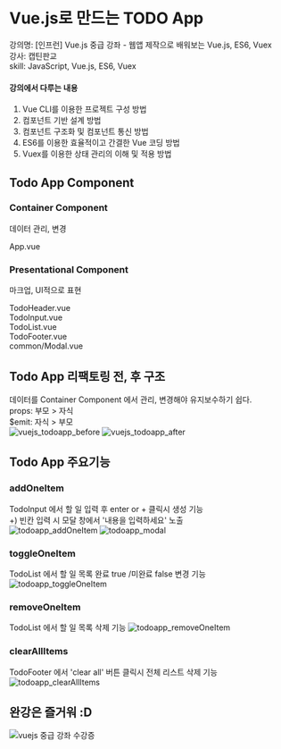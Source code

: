 # Vue.js로 만드는 TODO App
강의명: [인프런] Vue.js 중급 강좌 - 웹앱 제작으로 배워보는 Vue.js, ES6, Vuex                  
강사: 캡틴판교                  
skill: JavaScript, Vue.js, ES6, Vuex     

#### 강의에서 다루는 내용
1. Vue CLI를 이용한 프로젝트 구성 방법              
2. 컴포넌트 기반 설계 방법              
3. 컴포넌트 구조화 및 컴포넌트 통신 방법              
4. ES6를 이용한 효율적이고 간결한 Vue 코딩 방법              
5. Vuex를 이용한 상태 관리의 이해 및 적용 방법               

## Todo App Component

### Container Component

데이터 관리, 변경

App.vue

### Presentational Component

마크업, UI적으로 표현

TodoHeader.vue           
TodoInput.vue           
TodoList.vue          
TodoFooter.vue              
common/Modal.vue             

## Todo App 리팩토링 전, 후 구조
데이터를 Container Component 에서 관리, 변경해야 유지보수하기 쉽다.             
props: 부모 > 자식                         
$emit: 자식 > 부모              
![vuejs_todoapp_before](https://user-images.githubusercontent.com/42309919/103492849-2db46480-4e71-11eb-84ae-dcbbefb8d58d.PNG)
![vuejs_todoapp_after](https://user-images.githubusercontent.com/42309919/103492850-2e4cfb00-4e71-11eb-9b40-85e1a609a808.PNG)

## Todo App 주요기능 
### addOneItem
TodoInput 에서 할 일 입력 후 enter or + 클릭시 생성 기능               
+) 빈칸 입력 시 모달 창에서 '내용을 입력하세요' 노출                 
![todoapp_addOneItem](https://user-images.githubusercontent.com/42309919/103766124-a1b55f00-5061-11eb-8e16-273825e643a5.PNG)
![todoapp_modal](https://user-images.githubusercontent.com/42309919/103766267-e17c4680-5061-11eb-99a4-09e88ec11b62.PNG)

### toggleOneItem 
TodoList 에서 할 일 목록 완료 true /미완료 false 변경 기능      
![todoapp_toggleOneItem](https://user-images.githubusercontent.com/42309919/103766129-a24df580-5061-11eb-895a-70e6ae23ef3b.PNG)

### removeOneItem 
TodoList 에서 할 일 목록 삭제 기능 
![todoapp_removeOneItem](https://user-images.githubusercontent.com/42309919/103766130-a2e68c00-5061-11eb-974a-58b330893695.PNG)

### clearAllItems
TodoFooter 에서 'clear all' 버튼 클릭시 전체 리스트 삭제 기능 
![todoapp_clearAllItems](https://user-images.githubusercontent.com/42309919/103766132-a2e68c00-5061-11eb-96ab-6271a75a22b0.PNG)


## 완강은 즐거워 :D 
![vuejs 중급 강좌 수강증](https://user-images.githubusercontent.com/42309919/103765520-a4638480-5060-11eb-8138-3b60b48638a8.PNG)

